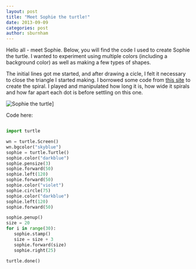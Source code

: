 ```yaml
---
layout: post
title: "Meet Sophie the turtle!"
date: 2013-09-09
categories: post
author: sburnham
---
```


Hello all - meet Sophie. Below, you will find the code I used to create Sophie the turtle. I wanted to experiment using multiple colors (including a background color) as well as making a few types of shapes. 

The initial lines got me started, and after drawing a cicle, I felt it necessary to close the triangle I started making. I borrowed some code from [this site](http://openbookproject.net/thinkcs/python/english3e/hello_little_turtles.html) to create the spiral. I played and manipulated how long it is, how wide it spirals and how far apart each dot is before settling on this one. 

![Sophie the turtle](https://lh4.googleusercontent.com/-lTIlsTPXCk0/Ui4RJ2Y_LGI/AAAAAAAADFk/Pb-ivaqzT6A/w736-h552-no/sophie+the+turtle.jpg)]

Code here: 

```python

import turtle

wn = turtle.Screen()
wn.bgcolor("skyblue")
sophie = turtle.Turtle()
sophie.color("darkblue")      
sophie.pensize(3)          
sophie.forward(50)
sophie.left(120)
sophie.forward(50)
sophie.color("violet")
sophie.circle(75)
sophie.color("darkblue")
sophie.left(120)
sophie.forward(50)

sophie.penup()               
size = 20
for i in range(30):
   sophie.stamp()           
   size = size + 3        
   sophie.forward(size)      
   sophie.right(25)

turtle.done()

```
